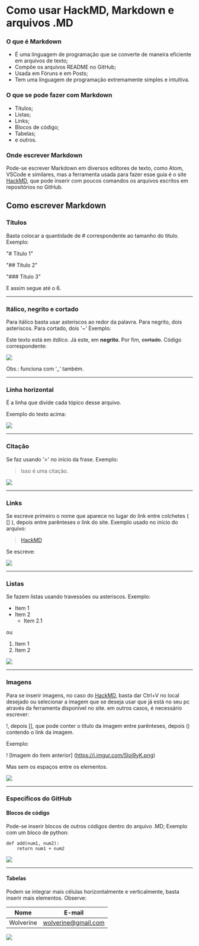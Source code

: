 # Como usar HackMD, Markdown e arquivos .MD

### O que é Markdown
 - É uma linguagem de programação que se converte de maneira eficiente em arquivos de texto;
 - Compõe os arquivos README no GitHub;
 - Usada em Fóruns e em Posts;
 - Tem uma linguagem de programação extremamente simples e intuitiva.

### O que se pode fazer com Markdown

 - Títulos;
 - Listas;
 - Links;
 - Blocos de código;
 - Tabelas;
 - e outros.

### Onde escrever Markdown
Pode-se escrever Markdown em diversos editores de texto, como Atom, VSCode e similares, mas a ferramenta usada para fazer esse guia é o site [HackMD](https://hackmd.io/), que pode inserir com poucos comandos os arquivos escritos em repositórios no GitHub.

## Como escrever Markdown



### Títulos

Basta colocar a quantidade de # correspondente ao tamanho do título. Exemplo:

"# Título 1"

"## Título 2"

"### Título 3"

E assim segue até o 6.

---


### Itálico, negrito e cortado

Para itálico basta usar asteriscos ao redor da palavra. Para negrito, dois asteriscos. Para cortado, dois '~' Exemplo: 

Este texto está em *itálico*. Já este, em **negrito**. Por fim, ~~cortado~~. Código correspondente: 

![](https://i.imgur.com/OxFVRWT.png)


Obs.: funciona com '_' também.

---

### Linha horizontal
É a linha que divide cada tópico desse arquivo.

Exemplo do texto acima:

![](https://i.imgur.com/y2DO2GV.png)


---

### Citação

Se faz usando '>' no início da frase. Exemplo:

> Isso é uma citação.

![](https://i.imgur.com/eAWjCWJ.png)

---

### Links

Se escreve primeiro o nome que aparece no lugar do link entre colchetes ( [] ), depois entre parênteses o link do site. Exemplo usado no início do arquivo:

> [HackMD](https://hackmd.io/)

Se escreve: 

![](https://i.imgur.com/GNzgDpz.png)

---

### Listas

Se fazem listas usando travessões ou asteriscos. Exemplo:

* Item 1
* Item 2
    * Item 2.1

ou

1. Item 1
2. Item 2

![](https://i.imgur.com/5Ioj9yK.png)

---

### Imagens
Para se inserir imagens, no caso do [HackMD](https://hackmd.io/), basta dar Ctrl+V no local desejado ou selecionar a imagem que se deseja usar que já está no seu pc através da ferramenta disponível no site. em outros casos, é necessário escrever:

!, depois [], que pode conter o título da imagem entre parênteses, depois () contendo o link da imagem.

Exemplo:

! [Imagem do item anterior] (https://i.imgur.com/5Ioj9yK.png)

Mas sem os espaços entre os elementos.

![](https://i.imgur.com/HQ3CV8n.png)

---

### Específicos do GitHub

#### Blocos de código

Pode-se inserir blocos de outros códigos dentro do arquivo .MD; Exemplo com um bloco de python:

```python=
def add(num1, num2):
    return num1 + num2
```

![](https://i.imgur.com/pmyGTY5.png)

---

#### Tabelas

Podem se integrar mais células horizontalmente e verticalmente, basta inserir mais elementos. Observe:

|Nome | E-mail|
| ----- | ------ |
| Wolverine | wolverine@gmail.com |

![](https://i.imgur.com/VcLpV4L.png)

